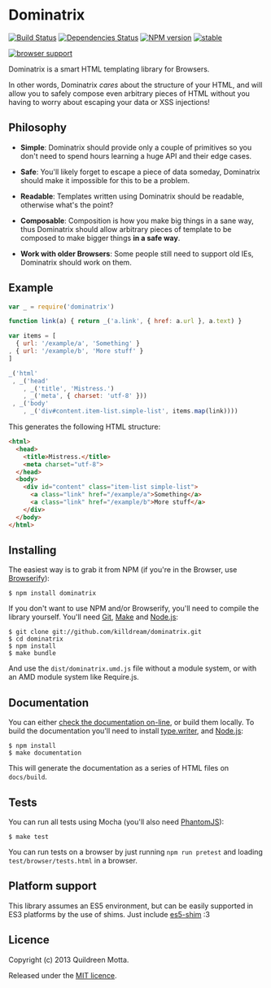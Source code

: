 Dominatrix
==========

[![Build Status](https://travis-ci.org/killdream/dominatrix.png)](https://travis-ci.org/killdream/dominatrix)
[![Dependencies Status](https://david-dm.org/killdream/dominatrix.png)](https://david-dm.org/killdream/dominatrix.png)
[![NPM version](https://badge.fury.io/js/dominatrix.png)](http://badge.fury.io/js/dominatrix)
[![stable](http://hughsk.github.io/stability-badges/dist/stable.svg)](http://github.com/hughsk/stability-badges)


[![browser support](http://ci.testling.com/killdream/dominatrix.png)](http://ci.testling.com/killdream/dominatrix)


Dominatrix is a smart HTML templating library for Browsers. 

In other words, Dominatrix *cares* about the structure of your HTML, and will
allow you to safely compose even arbitrary pieces of HTML without you having to
worry about escaping your data or XSS injections!


## Philosophy

  - **Simple**: Dominatrix should provide only a couple of primitives so
    you don't need to spend hours learning a huge API and their edge cases.

  - **Safe**: You'll likely forget to escape a piece of data someday,
    Dominatrix should make it impossible for this to be a problem.
    
  - **Readable**: Templates written using Dominatrix should be readable,
    otherwise what's the point?

  - **Composable**: Composition is how you make big things in a sane way, thus
    Dominatrix should allow arbitrary pieces of template to be composed to make
    bigger things **in a safe way**.
    
  - **Work with older Browsers**: Some people still need to support old IEs,
    Dominatrix should work on them.


## Example

```js
var _ = require('dominatrix')

function link(a) { return _('a.link', { href: a.url }, a.text) }

var items = [
  { url: '/example/a', 'Something' }
, { url: '/example/b', 'More stuff' }
]

_('html'
 , _('head'
    , _('title', 'Mistress.')
    , _('meta', { charset: 'utf-8' }))
 , _('body'
    , _('div#content.item-list.simple-list', items.map(link))))
```

This generates the following HTML structure:

```html
<html>
  <head>
    <title>Mistress.</title>
    <meta charset="utf-8">
  </head>
  <body>
    <div id="content" class="item-list simple-list">
      <a class="link" href="/example/a">Something</a>
      <a class="link" href="/example/b">More stuff</a>
    </div>
  </body>
</html>
```


## Installing

The easiest way is to grab it from NPM (if you're in the Browser, use [Browserify][]):

    $ npm install dominatrix
    
If you don't want to use NPM and/or Browserify, you'll need to compile the
library yourself. You'll need [Git][], [Make][] and [Node.js][]:

    $ git clone git://github.com/killdream/dominatrix.git
    $ cd dominatrix
    $ npm install
    $ make bundle
    
And use the `dist/dominatrix.umd.js` file without a module system, or with an
AMD module system like Require.js.
    
[Browserify]: http://browserify.org/
[Git]: http://git-scm.com/
[Make]: http://www.gnu.org/software/make/
[Node.js]: http://nodejs.org/


## Documentation

You can either [check the documentation on-line][docs], or build them
locally. To build the documentation you'll need to install [type.writer][], and [Node.js][]:

    $ npm install
    $ make documentation
    
This will generate the documentation as a series of HTML files on
`docs/build`.

[type.writer]: http://kurisuwhyte.github.io/type.writer
[docs]: http://killdream.github.io/dominatrix

## Tests

You can run all tests using Mocha (you'll also need [PhantomJS][]):

    $ make test
    
You can run tests on a browser by just running `npm run pretest` and loading
`test/browser/tests.html` in a browser.

[PhantomJS]: http://phantomjs.org/


## Platform support

This library assumes an ES5 environment, but can be easily supported in ES3
platforms by the use of shims. Just include [es5-shim][] :3

[es5-shim]: https://github.com/kriskowal/es5-shim


## Licence

Copyright (c) 2013 Quildreen Motta.

Released under the [MIT licence](https://github.com/killdream/dominatrix/blob/master/LICENCE).


